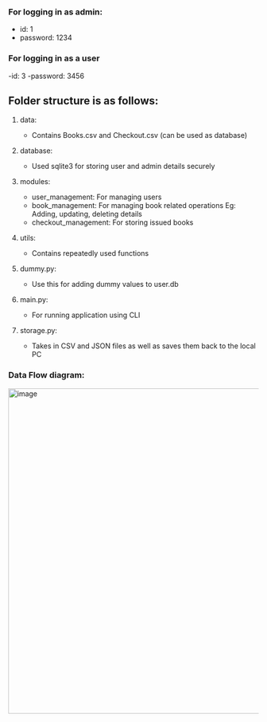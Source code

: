 ### For logging in as admin:
- id: 1
- password: 1234

### For logging in as a user
-id: 3
-password: 3456


## Folder structure is as follows:
1. data:
   - Contains Books.csv and Checkout.csv (can be used as database)
2. database:
   - Used sqlite3 for storing user and admin details securely

3. modules:
   - user_management: For managing users
   - book_management: For managing book related operations Eg: Adding, updating, deleting details
   - checkout_management: For storing issued books
  
4. utils:
   - Contains repeatedly used functions
     
5. dummy.py:
   - Use this for adding dummy values to user.db

6. main.py:
   - For running application using CLI
     
7. storage.py:
   - Takes in CSV and JSON files as well as saves them back to the local PC

### Data Flow diagram:

   <img width="653" alt="image" src="https://github.com/aarushiksk/CLI-based_Library-Management-System/Data Flow Diagram.jpeg](https://github.com/aarushiksk/CLI-based-Library-Management-System/blob/main/Data%20Flow%20Diagram.jpeg">
